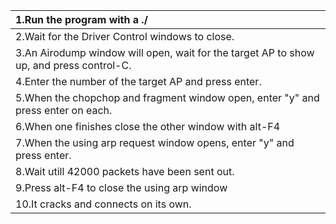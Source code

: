 |1.Run the program with a ./|
|:--------------------------|
|2.Wait for the Driver Control windows to close.|
|3.An Airodump window will open, wait for the target AP to show up, and press control-C.|
|4.Enter the number of the target AP and press enter.|
|5.When the chopchop and fragment window open, enter "y" and press enter on each.|
|6.When one finishes close the other window with alt-F4|
|7.When the using arp request window opens, enter "y" and press enter.|
|8.Wait utill 42000 packets have been sent out.|
|9.Press alt-F4 to close the using arp window|
|10.It cracks and connects on its own.|